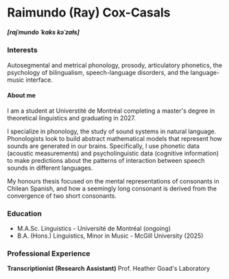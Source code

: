 # Raimundo (Ray) Cox-Casals
##### [rajˈmundo ˈkɑks kəˈzaɫs]

### Interests
Autosegmental and metrical phonology, prosody, articulatory phonetics, the psychology of bilingualism, speech-language disorders, and the language-music interface.

#### About me
I am a student at Universtité de Montréal completing a master's degree in theoretical linguistics and graduating in 2027.

I specialize in phonology, the study of sound systems in natural language. Phonologists look to build abstract mathematical models that represent how sounds are generated in our brains. Specifically, I use phonetic data (acoustic measurements) and psycholinguistic data (cognitive information) to make predictions about the patterns of interaction between speech sounds in different languages.

My honours thesis focused on the mental representations of consonants in Chilean Spanish, and how a seemingly long consonant is derived from the convergence of two short consonants.

### Education
- M.A.Sc. Linguistics - Université de Montréal (ongoing)
- B.A. (Hons.) Linguistics, Minor in Music - McGill University (2025)

### Professional Experience
**Transcriptionist (Research Assistant)**
Prof. Heather Goad's Laboratory
